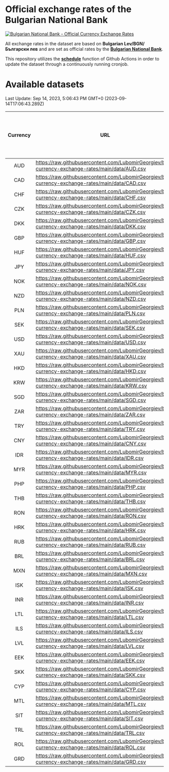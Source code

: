 # Official exchange rates of the Bulgarian National Bank

[![Bulgarian National Bank - Official Currency Exchange Rates](https://github.com/LubomirGeorgiev/bnb-currency-exchange-rates/actions/workflows/update-rates.yml/badge.svg?branch=main)](https://github.com/LubomirGeorgiev/bnb-currency-exchange-rates/actions/workflows/update-rates.yml)

All exchange rates in the dataset are based on **Bulgarian Lev/BGN/Български лев** and are set as official rates by the [**Bulgarian National Bank**](https://www.bnb.bg/Statistics/StExternalSector/StExchangeRates/StERForeignCurrencies/index.htm?toLang=_EN).

This repository utilizes the [**schedule**](https://docs.github.com/en/actions/reference/events-that-trigger-workflows) function of Github Actions in order to update the dataset through a continuously running cronjob.

# Available datasets

<!-- START LINKS (DO NOT EVER FU*ING DELETE THIS COMMENT FOR THE LOVE OF YOUR LIFE!!! IF YOU ARE CURIOS HOW IT WORKS, YOU CAN HAVE A LOOK AT ./src/updateReadme.ts) -->

Last Update: Sep 14, 2023, 5:06:43 PM GMT+0 (2023-09-14T17:06:43.289Z)

| Currency | URL                                                                                             | Number of records | Number of missing days that were filled in |
| :------: | ----------------------------------------------------------------------------------------------- | :---------------: | :----------------------------------------: |
|   AUD    | https://raw.githubusercontent.com/LubomirGeorgiev/bnb-currency-exchange-rates/main/data/AUD.csv |       8376        |                    2586                    |
|   CAD    | https://raw.githubusercontent.com/LubomirGeorgiev/bnb-currency-exchange-rates/main/data/CAD.csv |       8376        |                    2586                    |
|   CHF    | https://raw.githubusercontent.com/LubomirGeorgiev/bnb-currency-exchange-rates/main/data/CHF.csv |       8376        |                    2586                    |
|   CZK    | https://raw.githubusercontent.com/LubomirGeorgiev/bnb-currency-exchange-rates/main/data/CZK.csv |       8376        |                    2586                    |
|   DKK    | https://raw.githubusercontent.com/LubomirGeorgiev/bnb-currency-exchange-rates/main/data/DKK.csv |       8376        |                    2586                    |
|   GBP    | https://raw.githubusercontent.com/LubomirGeorgiev/bnb-currency-exchange-rates/main/data/GBP.csv |       8376        |                    2586                    |
|   HUF    | https://raw.githubusercontent.com/LubomirGeorgiev/bnb-currency-exchange-rates/main/data/HUF.csv |       8376        |                    2586                    |
|   JPY    | https://raw.githubusercontent.com/LubomirGeorgiev/bnb-currency-exchange-rates/main/data/JPY.csv |       8376        |                    2586                    |
|   NOK    | https://raw.githubusercontent.com/LubomirGeorgiev/bnb-currency-exchange-rates/main/data/NOK.csv |       8376        |                    2586                    |
|   NZD    | https://raw.githubusercontent.com/LubomirGeorgiev/bnb-currency-exchange-rates/main/data/NZD.csv |       8376        |                    2586                    |
|   PLN    | https://raw.githubusercontent.com/LubomirGeorgiev/bnb-currency-exchange-rates/main/data/PLN.csv |       8376        |                    2586                    |
|   SEK    | https://raw.githubusercontent.com/LubomirGeorgiev/bnb-currency-exchange-rates/main/data/SEK.csv |       8376        |                    2586                    |
|   USD    | https://raw.githubusercontent.com/LubomirGeorgiev/bnb-currency-exchange-rates/main/data/USD.csv |       8376        |                    2586                    |
|   XAU    | https://raw.githubusercontent.com/LubomirGeorgiev/bnb-currency-exchange-rates/main/data/XAU.csv |       8376        |                    2588                    |
|   HKD    | https://raw.githubusercontent.com/LubomirGeorgiev/bnb-currency-exchange-rates/main/data/HKD.csv |       8074        |                    2495                    |
|   KRW    | https://raw.githubusercontent.com/LubomirGeorgiev/bnb-currency-exchange-rates/main/data/KRW.csv |       8074        |                    2495                    |
|   SGD    | https://raw.githubusercontent.com/LubomirGeorgiev/bnb-currency-exchange-rates/main/data/SGD.csv |       8074        |                    2495                    |
|   ZAR    | https://raw.githubusercontent.com/LubomirGeorgiev/bnb-currency-exchange-rates/main/data/ZAR.csv |       8074        |                    2495                    |
|   TRY    | https://raw.githubusercontent.com/LubomirGeorgiev/bnb-currency-exchange-rates/main/data/TRY.csv |       6804        |                    2108                    |
|   CNY    | https://raw.githubusercontent.com/LubomirGeorgiev/bnb-currency-exchange-rates/main/data/CNY.csv |       6684        |                    2072                    |
|   IDR    | https://raw.githubusercontent.com/LubomirGeorgiev/bnb-currency-exchange-rates/main/data/IDR.csv |       6684        |                    2072                    |
|   MYR    | https://raw.githubusercontent.com/LubomirGeorgiev/bnb-currency-exchange-rates/main/data/MYR.csv |       6684        |                    2072                    |
|   PHP    | https://raw.githubusercontent.com/LubomirGeorgiev/bnb-currency-exchange-rates/main/data/PHP.csv |       6684        |                    2072                    |
|   THB    | https://raw.githubusercontent.com/LubomirGeorgiev/bnb-currency-exchange-rates/main/data/THB.csv |       6684        |                    2072                    |
|   RON    | https://raw.githubusercontent.com/LubomirGeorgiev/bnb-currency-exchange-rates/main/data/RON.csv |       6625        |                    2054                    |
|   HRK    | https://raw.githubusercontent.com/LubomirGeorgiev/bnb-currency-exchange-rates/main/data/HRK.csv |       6426        |                    1990                    |
|   RUB    | https://raw.githubusercontent.com/LubomirGeorgiev/bnb-currency-exchange-rates/main/data/RUB.csv |       6124        |                    1895                    |
|   BRL    | https://raw.githubusercontent.com/LubomirGeorgiev/bnb-currency-exchange-rates/main/data/BRL.csv |       5714        |                    1775                    |
|   MXN    | https://raw.githubusercontent.com/LubomirGeorgiev/bnb-currency-exchange-rates/main/data/MXN.csv |       5714        |                    1775                    |
|   ISK    | https://raw.githubusercontent.com/LubomirGeorgiev/bnb-currency-exchange-rates/main/data/ISK.csv |       5375        |                    1663                    |
|   INR    | https://raw.githubusercontent.com/LubomirGeorgiev/bnb-currency-exchange-rates/main/data/INR.csv |       5347        |                    1661                    |
|   LTL    | https://raw.githubusercontent.com/LubomirGeorgiev/bnb-currency-exchange-rates/main/data/LTL.csv |       4908        |                    1502                    |
|   ILS    | https://raw.githubusercontent.com/LubomirGeorgiev/bnb-currency-exchange-rates/main/data/ILS.csv |       4621        |                    1440                    |
|   LVL    | https://raw.githubusercontent.com/LubomirGeorgiev/bnb-currency-exchange-rates/main/data/LVL.csv |       4543        |                    1388                    |
|   EEK    | https://raw.githubusercontent.com/LubomirGeorgiev/bnb-currency-exchange-rates/main/data/EEK.csv |       3752        |                    1143                    |
|   SKK    | https://raw.githubusercontent.com/LubomirGeorgiev/bnb-currency-exchange-rates/main/data/SKK.csv |       2722        |                    829                     |
|   CYP    | https://raw.githubusercontent.com/LubomirGeorgiev/bnb-currency-exchange-rates/main/data/CYP.csv |       2658        |                    807                     |
|   MTL    | https://raw.githubusercontent.com/LubomirGeorgiev/bnb-currency-exchange-rates/main/data/MTL.csv |       2356        |                    716                     |
|   SIT    | https://raw.githubusercontent.com/LubomirGeorgiev/bnb-currency-exchange-rates/main/data/SIT.csv |       2294        |                    695                     |
|   TRL    | https://raw.githubusercontent.com/LubomirGeorgiev/bnb-currency-exchange-rates/main/data/TRL.csv |       1570        |                    476                     |
|   ROL    | https://raw.githubusercontent.com/LubomirGeorgiev/bnb-currency-exchange-rates/main/data/ROL.csv |       1449        |                    441                     |
|   GRD    | https://raw.githubusercontent.com/LubomirGeorgiev/bnb-currency-exchange-rates/main/data/GRD.csv |        361        |                    109                     |

<!-- END LINKS (DO NOT EVER FU*ING DELETE THIS COMMENT FOR THE LOVE OF YOUR LIFE!!! IF YOU ARE CURIOS HOW IT WORKS, YOU CAN HAVE A LOOK AT ./src/updateReadme.ts) -->
